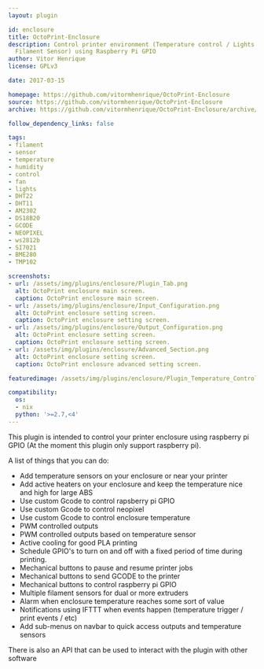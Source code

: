 ```yaml
---
layout: plugin

id: enclosure
title: OctoPrint-Enclosure
description: Control printer environment (Temperature control / Lights / Fans and
  Filament Sensor) using Raspberry Pi GPIO
author: Vitor Henrique
license: GPLv3

date: 2017-03-15

homepage: https://github.com/vitormhenrique/OctoPrint-Enclosure
source: https://github.com/vitormhenrique/OctoPrint-Enclosure
archive: https://github.com/vitormhenrique/OctoPrint-Enclosure/archive/master.zip

follow_dependency_links: false

tags:
- filament
- sensor
- temperature
- humidity
- control
- fan
- lights
- DHT22
- DHT11
- AM2302
- DS18B20
- GCODE
- NEOPIXEL
- ws2812b
- SI7021
- BME280
- TMP102

screenshots:
- url: /assets/img/plugins/enclosure/Plugin_Tab.png
  alt: OctoPrint enclosure main screen.
  caption: OctoPrint enclosure main screen.
- url: /assets/img/plugins/enclosure/Input_Configuration.png
  alt: OctoPrint enclosure setting screen.
  caption: OctoPrint enclosure setting screen.
- url: /assets/img/plugins/enclosure/Output_Configuration.png
  alt: OctoPrint enclosure setting screen.
  caption: OctoPrint enclosure setting screen.
- url: /assets/img/plugins/enclosure/Advanced_Section.png
  alt: OctoPrint enclosure setting screen.
  caption: OctoPrint enclosure advanced setting screen.

featuredimage: /assets/img/plugins/enclosure/Plugin_Temperature_Control.png

compatibility:
  os:
  - nix
  python: '>=2.7,<4'
---
```


This plugin is intended to control your printer enclosure using raspberry pi GPIO (At the moment this plugin only support raspberry pi).

A list of things that you can do:
* Add temperature sensors on your enclosure or near your printer
* Add active heaters on your enclosure and keep the temperature nice and high for large ABS
* Use custom Gcode to control rapsberry pi GPIO
* Use custom Gcode to control neopixel
* Use custom Gcode to control enclosure temperature
* PWM controlled outputs
* PWM controlled outputs based on temperature sensor
* Active cooling for good PLA printing
* Schedule GPIO's to turn on and off with a fixed period of time during printing.
* Mechanical buttons to pause and resume printer jobs
* Mechanical buttons to send GCODE to the printer
* Mechanical buttons to control raspberry pi GPIO
* Multiple filament sensors for dual or more extruders
* Alarm when enclosure temperature reaches some sort of value
* Notifications using IFTTT when events happen (temperature trigger / print events / etc)
* Add sub-menus on navbar to quick access outputs and temperature sensors

There is also an API that can be used to interact with the plugin with other software
